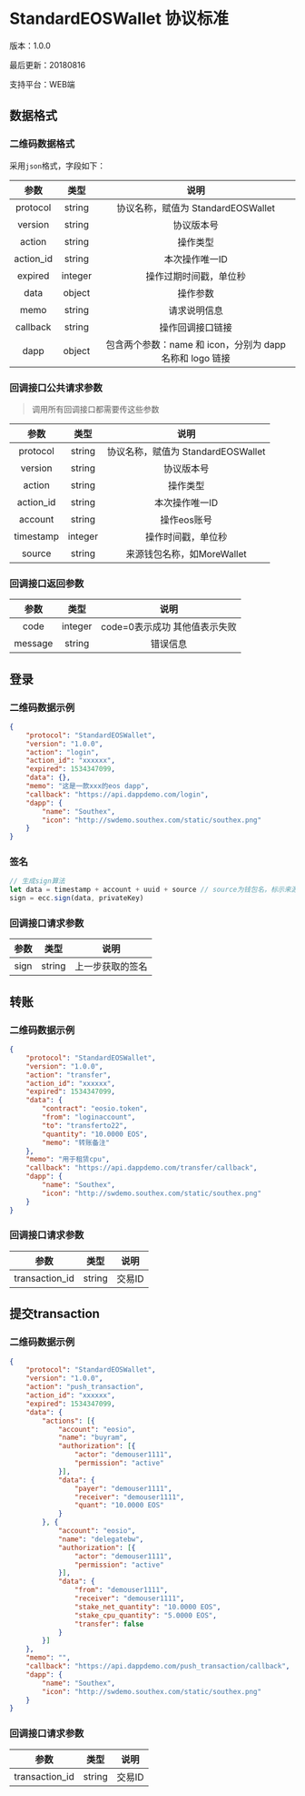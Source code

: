 # StandardEOSWallet 协议标准

版本：1.0.0

最后更新：20180816

支持平台：WEB端

## 数据格式

### 二维码数据格式

采用`json`格式，字段如下：

|   参数    |  类型   |                           说明                           |
| :-------: | :-----: | :------------------------------------------------------: |
| protocol  | string  |            协议名称，赋值为 StandardEOSWallet            |
|  version  | string  |                        协议版本号                        |
|  action   | string  |                         操作类型                         |
| action_id | string  |                      本次操作唯一ID                      |
|  expired  | integer |                  操作过期时间戳，单位秒                  |
|   data    | object  |                         操作参数                         |
|   memo    | string  |                       请求说明信息                       |
| callback  | string  |                     操作回调接口链接                     |
|   dapp    | object  | 包含两个参数：name 和 icon，分别为 dapp 名称和 logo 链接 |

### 回调接口公共请求参数

> 调用所有回调接口都需要传这些参数

|   参数    |  类型   |                说明                |
| :-------: | :-----: | :--------------------------------: |
| protocol  | string  | 协议名称，赋值为 StandardEOSWallet |
|  version  | string  |             协议版本号             |
|  action   | string  |              操作类型              |
| action_id | string  |           本次操作唯一ID           |
|  account  | string  |            操作eos账号             |
| timestamp | integer |         操作时间戳，单位秒         |
|  source   | string  |     来源钱包名称，如MoreWallet     |

### 回调接口返回参数

|  参数   |  类型   |             说明              |
| :-----: | :-----: | :---------------------------: |
|  code   | integer | code=0表示成功 其他值表示失败 |
| message | string  |           错误信息            |

## 登录

### 二维码数据示例

```json
{
    "protocol": "StandardEOSWallet",
    "version": "1.0.0",
    "action": "login",
    "action_id": "xxxxxx",
    "expired": 1534347099,
    "data": {},
    "memo": "这是一款xxx的eos dapp",
    "callback": "https://api.dappdemo.com/login",
    "dapp": {
        "name": "Southex",
        "icon": "http://swdemo.southex.com/static/southex.png"
    }
}
```

### 签名

```javascript
// 生成sign算法
let data = timestamp + account + uuid + source // source为钱包名，标示来源
sign = ecc.sign(data, privateKey)
```

### 回调接口请求参数

| 参数 |  类型  |       说明       |
| :--: | :----: | :--------------: |
| sign | string | 上一步获取的签名 |

## 转账

### 二维码数据示例

```json
{
    "protocol": "StandardEOSWallet",
    "version": "1.0.0",
    "action": "transfer",
    "action_id": "xxxxxx",
    "expired": 1534347099,
    "data": {
        "contract": "eosio.token",
        "from": "loginaccount",
    	"to": "transferto22",
        "quantity": "10.0000 EOS",
        "memo": "转账备注"
    },
    "memo": "用于租赁cpu",
    "callback": "https://api.dappdemo.com/transfer/callback",
    "dapp": {
        "name": "Southex",
        "icon": "http://swdemo.southex.com/static/southex.png"
    }
}
```

### 回调接口请求参数

|      参数      |  类型  |  说明  |
| :------------: | :----: | :----: |
| transaction_id | string | 交易ID |

## 提交transaction

### 二维码数据示例

```json
{
    "protocol": "StandardEOSWallet",
    "version": "1.0.0",
    "action": "push_transaction",
    "action_id": "xxxxxx",
    "expired": 1534347099,
    "data": {
        "actions": [{
            "account": "eosio",
            "name": "buyram",
            "authorization": [{
                "actor": "demouser1111",
            	"permission": "active"
            }],
            "data": {
                "payer": "demouser1111",
            	"receiver": "demouser1111",
            	"quant": "10.0000 EOS"
          	}
        }, {
            "account": "eosio",
            "name": "delegatebw",
            "authorization": [{
            	"actor": "demouser1111",
            	"permission": "active"
            }],
            "data": {
            	"from": "demouser1111",
            	"receiver": "demouser1111",
            	"stake_net_quantity": "10.0000 EOS",
            	"stake_cpu_quantity": "5.0000 EOS",
            	"transfer": false
            }
        }]
    },
    "memo": "",
    "callback": "https://api.dappdemo.com/push_transaction/callback",
    "dapp": {
        "name": "Southex",
        "icon": "http://swdemo.southex.com/static/southex.png"
    }
}
```

### 回调接口请求参数

|      参数      |  类型  |  说明  |
| :------------: | :----: | :----: |
| transaction_id | string | 交易ID |